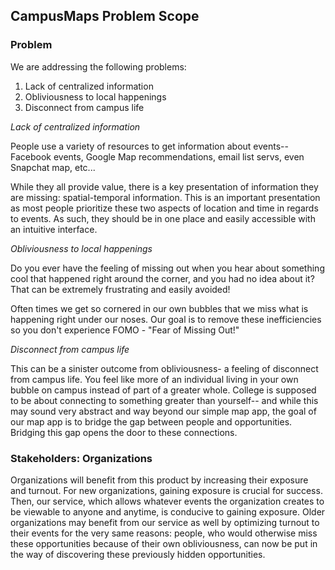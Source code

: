 ## CampusMaps Problem Scope

### Problem

We are addressing the following problems:

1. Lack of centralized information
2. Obliviousness to local happenings
3. Disconnect from campus life

*Lack of centralized information*

People use a variety of resources to get information about events-- Facebook events, Google Map recommendations, email list servs, even Snapchat map, etc...

While they all provide value, there is a key presentation of information they are missing: spatial-temporal information. This is an important presentation as most people prioritize these two aspects of location and time in regards to events. As such, they should be in one place and easily accessible with an intuitive interface.

*Obliviousness to local happenings*

Do you ever have the feeling of missing out when you hear about something cool that happened right around the corner, and you had no idea about it? That can be extremely frustrating and easily avoided!

Often times we get so cornered in our own bubbles that we miss what is happening right under our noses. Our goal is to remove these inefficiencies so you don't experience FOMO - "Fear of Missing Out!"

*Disconnect from campus life*

This can be a sinister outcome from obliviousness- a feeling of disconnect from campus life. You feel like more of an individual living in your own bubble on campus instead of part of a greater whole. College is supposed to be about connecting to something greater than yourself-- and while this may sound very abstract and way beyond our simple map app, the goal of our map app is to bridge the gap between people and opportunities. Bridging this gap opens the door to these connections.

### Stakeholders: Organizations

Organizations will benefit from this product by increasing their exposure and turnout. For new organizations, gaining exposure is crucial for success. Then, our service, which allows whatever events the organization creates to be viewable to anyone and anytime, is conducive to gaining exposure. Older organizations may benefit from our service as well by optimizing turnout to their events for the very same reasons: people, who would otherwise miss these opportunities because of their own obliviousness, can now be put in the way of discovering these previously hidden opportunities. 
